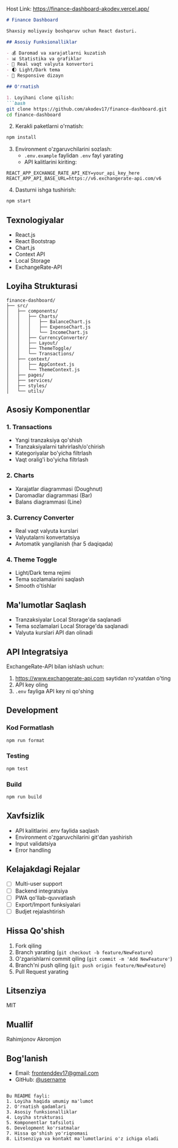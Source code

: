 Host Link: https://finance-dashboard-akodev.vercel.app/

```markdown:README.md
# Finance Dashboard

Shaxsiy moliyaviy boshqaruv uchun React dasturi.

## Asosiy Funksionalliklar

- 💰 Daromad va xarajatlarni kuzatish
- 📊 Statistika va grafiklar
- 💱 Real vaqt valyuta konvertori
- 🌓 Light/Dark tema
- 📱 Responsive dizayn

## O'rnatish

1. Loyihani clone qilish:
```bash
git clone https://github.com/akodev17/finance-dashboard.git
cd finance-dashboard
```

2. Kerakli paketlarni o'rnatish:
```bash
npm install
```

3. Environment o'zgaruvchilarini sozlash:
   - `.env.example` faylidan `.env` fayl yarating
   - API kalitlarini kiriting:
```env
REACT_APP_EXCHANGE_RATE_API_KEY=your_api_key_here
REACT_APP_API_BASE_URL=https://v6.exchangerate-api.com/v6
```

4. Dasturni ishga tushirish:
```bash
npm start
```

## Texnologiyalar

- React.js
- React Bootstrap
- Chart.js
- Context API
- Local Storage
- ExchangeRate-API

## Loyiha Strukturasi

```
finance-dashboard/
├── src/
│   ├── components/
│   │   ├── Charts/
│   │   │   ├── BalanceChart.js
│   │   │   ├── ExpenseChart.js
│   │   │   └── IncomeChart.js
│   │   ├── CurrencyConverter/
│   │   ├── Layout/
│   │   ├── ThemeToggle/
│   │   └── Transactions/
│   ├── context/
│   │   ├── AppContext.js
│   │   └── ThemeContext.js
│   ├── pages/
│   ├── services/
│   ├── styles/
│   └── utils/
```

## Asosiy Komponentlar

### 1. Transactions
- Yangi tranzaksiya qo'shish
- Tranzaksiyalarni tahrirlash/o'chirish
- Kategoriyalar bo'yicha filtrlash
- Vaqt oralig'i bo'yicha filtrlash

### 2. Charts
- Xarajatlar diagrammasi (Doughnut)
- Daromadlar diagrammasi (Bar)
- Balans diagrammasi (Line)

### 3. Currency Converter
- Real vaqt valyuta kurslari
- Valyutalarni konvertatsiya
- Avtomatik yangilanish (har 5 daqiqada)

### 4. Theme Toggle
- Light/Dark tema rejimi
- Tema sozlamalarini saqlash
- Smooth o'tishlar

## Ma'lumotlar Saqlash

- Tranzaksiyalar Local Storage'da saqlanadi
- Tema sozlamalari Local Storage'da saqlanadi
- Valyuta kurslari API dan olinadi

## API Integratsiya

ExchangeRate-API bilan ishlash uchun:
1. https://www.exchangerate-api.com saytidan ro'yxatdan o'ting
2. API key oling
3. `.env` fayliga API key ni qo'shing

## Development

### Kod Formatlash
```bash
npm run format
```

### Testing
```bash
npm test
```

### Build
```bash
npm run build
```

## Xavfsizlik

- API kalitlarini .env faylida saqlash
- Environment o'zgaruvchilarini git'dan yashirish
- Input validatsiya
- Error handling

## Kelajakdagi Rejalar

- [ ] Multi-user support
- [ ] Backend integratsiya
- [ ] PWA qo'llab-quvvatlash
- [ ] Export/Import funksiyalari
- [ ] Budjet rejalashtirish

## Hissa Qo'shish

1. Fork qiling
2. Branch yarating (`git checkout -b feature/NewFeature`)
3. O'zgarishlarni commit qiling (`git commit -m 'Add NewFeature'`)
4. Branch'ni push qiling (`git push origin feature/NewFeature`)
5. Pull Request yarating

## Litsenziya

MIT

## Muallif

Rahimjonov Akromjon

## Bog'lanish

- Email: frontenddev17@gmail.com
- GitHub: [@username](https://github.com/akodev17?tab=repositories)
```

Bu README fayli:
1. Loyiha haqida umumiy ma'lumot
2. O'rnatish qadamlari
3. Asosiy funksionalliklar
4. Loyiha strukturasi
5. Komponentlar tafsiloti
6. Development ko'rsatmalar
7. Hissa qo'shish yo'riqnomasi
8. Litsenziya va kontakt ma'lumotlarini o'z ichiga oladi
